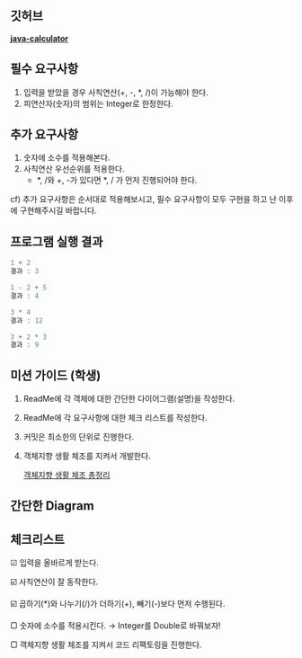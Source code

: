 ## 깃허브

**[java-calculator](https://github.com/programmers-lecture/java-calculator)**

## 필수 요구사항

1. 입력을 받았을 경우 사칙연산(+, -, *, /)이 가능해야 한다.
2. 피연산자(숫자)의 범위는 Integer로 한정한다.

## 추가 요구사항

1. 숫자에 소수를 적용해본다.
2. 사칙연산 우선순위를 적용한다.
   - *, /와 +, -가 있다면 *, / 가 먼저 진행되어야 한다.

cf) 추가 요구사항은 순서대로 적용해보시고, 필수 요구사항이 모두 구현을 하고 난 이후에 구현해주시길 바랍니다.

## 프로그램 실행 결과

```jsx
1 + 2
결과 : 3

1 - 2 + 5
결과 : 4

3 * 4
결과 : 12

3 + 2 * 3
결과 : 9
```

## 미션 가이드 (학생)

1. ReadMe에 각 객체에 대한 간단한 다이어그램(설명)을 작성한다.
2. ReadMe에 각 요구사항에 대한 체크 리스트를 작성한다.
3. 커밋은 최소한의 단위로 진행한다.
4. 객체지향 생활 체조를 지켜서 개발한다.

   [객체지향 생활 체조 총정리](https://developerfarm.wordpress.com/2012/02/03/object_calisthenics_summary/)


## 간단한 Diagram


## 체크리스트

☑ 입력을 올바르게 받는다.

☑️ 사칙연산이 잘 동작한다.

☑️ 곱하기(*)와 나누기(/)가 더하기(+), 빼기(-)보다 먼저 수행된다.

▢ 숫자에 소수를 적용시킨다. → Integer를 Double로 바꿔보자!

▢ 객체지향 생활 체조를 지켜서 코드 리팩토링을 진행한다.
